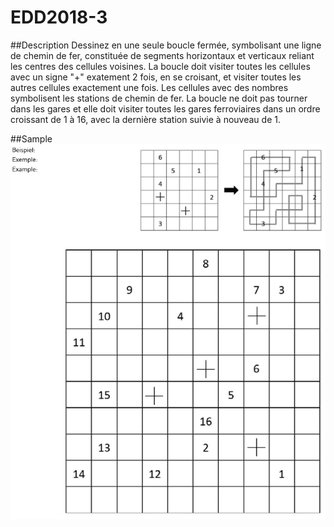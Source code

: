 # EDD2018-3

##Description
Dessinez en une seule boucle fermée, symbolisant une ligne de chemin de fer, constituée de segments horizontaux et verticaux reliant les centres des cellules voisines.
La boucle doit visiter toutes les cellules avec un signe "+" exatement 2 fois, en se croisant, et visiter toutes les autres cellules exactement une fois.
Les cellules avec des nombres symbolisent les stations de chemin de fer.
La boucle ne doit pas tourner dans les gares et elle doit visiter toutes les gares ferroviaires dans un ordre croissant de 1 à 16, avec la dernière station suivie à nouveau de 1.

##Sample
![](./doc/quiz1.PNG "Samples")

